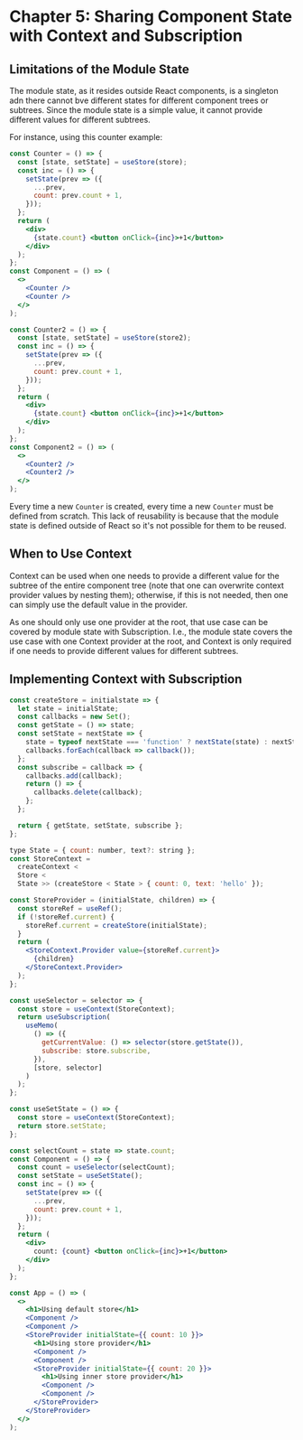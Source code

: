 # Chapter 5: Sharing Component State with Context and Subscription

## Limitations of the Module State

The module state, as it resides outside React components, is a singleton adn there cannot bve different states for different component
trees or subtrees. Since the module state is a simple value, it cannot provide different values for different subtrees.

For instance, using this counter example:

```jsx
const Counter = () => {
  const [state, setState] = useStore(store);
  const inc = () => {
    setState(prev => ({
      ...prev,
      count: prev.count + 1,
    }));
  };
  return (
    <div>
      {state.count} <button onClick={inc}>+1</button>
    </div>
  );
};
const Component = () => (
  <>
    <Counter />
    <Counter />
  </>
);

const Counter2 = () => {
  const [state, setState] = useStore(store2);
  const inc = () => {
    setState(prev => ({
      ...prev,
      count: prev.count + 1,
    }));
  };
  return (
    <div>
      {state.count} <button onClick={inc}>+1</button>
    </div>
  );
};
const Component2 = () => (
  <>
    <Counter2 />
    <Counter2 />
  </>
);
```

Every time a new `Counter` is created, every time a new `Counter` must be defined from scratch. This lack of reusability
is because that the module state is defined outside of React so it's not possible for them to be reused.

## When to Use Context

Context can be used when one needs to provide a different value for the subtree of the entire component tree (note that
one can overwrite context provider values by nesting them); otherwise, if this is not needed, then one can simply use
the default value in the provider.

As one should only use one provider at the root, that use case can be covered by module state with Subscription. I.e.,
the module state covers the use case with one Context provider at the root, and Context is only required if one needs to
provide different values for different subtrees.

## Implementing Context with Subscription

```jsx
const createStore = initialstate => {
  let state = initialState;
  const callbacks = new Set();
  const getState = () => state;
  const setState = nextState => {
    state = typeof nextState === 'function' ? nextState(state) : nextState;
    callbacks.forEach(callback => callback());
  };
  const subscribe = callback => {
    callbacks.add(callback);
    return () => {
      callbacks.delete(callback);
    };
  };

  return { getState, setState, subscribe };
};
```

```jsx
type State = { count: number, text?: string };
const StoreContext =
  createContext <
  Store <
  State >> (createStore < State > { count: 0, text: 'hello' });
```

```jsx
const StoreProvider = (initialState, children) => {
  const storeRef = useRef();
  if (!storeRef.current) {
    storeRef.current = createStore(initialState);
  }
  return (
    <StoreContext.Provider value={storeRef.current}>
      {children}
    </StoreContext.Provider>
  );
};
```

```jsx
const useSelector = selector => {
  const store = useContext(StoreContext);
  return useSubscription(
    useMemo(
      () => ({
        getCurrentValue: () => selector(store.getState()),
        subscribe: store.subscribe,
      }),
      [store, selector]
    )
  );
};
```

```jsx
const useSetState = () => {
  const store = useContext(StoreContext);
  return store.setState;
};
```

```jsx
const selectCount = state => state.count;
const Component = () => {
  const count = useSelector(selectCount);
  const setState = useSetState();
  const inc = () => {
    setState(prev => ({
      ...prev,
      count: prev.count + 1,
    }));
  };
  return (
    <div>
      count: {count} <button onClick={inc}>+1</button>
    </div>
  );
};
```

```jsx
const App = () => (
  <>
    <h1>Using default store</h1>
    <Component />
    <Component />
    <StoreProvider initialState={{ count: 10 }}>
      <h1>Using store provider</h1>
      <Component />
      <Component />
      <StoreProvider initialState={{ count: 20 }}>
        <h1>Using inner store provider</h1>
        <Component />
        <Component />
      </StoreProvider>
    </StoreProvider>
  </>
);
```

